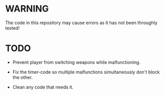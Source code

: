 **WARNING**
===========
The code in this repository may cause errors as it has not been throughly tested!

**TODO**
========
* Prevent player from switching weapons while malfunctioning.

* Fix the timer-code so multiple malfunctions simultaneously don't block the other.

* Clean any code that needs it.
